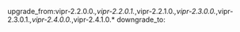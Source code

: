 upgrade_from:vipr-2.2.0.0.*,vipr-2.2.0.1.*,vipr-2.2.1.0.*,vipr-2.3.0.0.*,vipr-2.3.0.1.*,vipr-2.4.0.0.*,vipr-2.4.1.0.*
downgrade_to:
